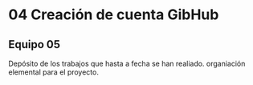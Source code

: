 # 04 Creación de cuenta GibHub
## Equipo 05

Depósito de los trabajos que hasta a fecha se han realiado. organiación elemental para el proyecto.